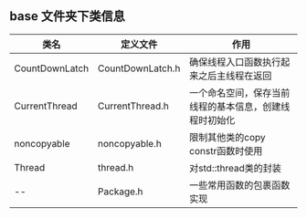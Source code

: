 <!--
 * @Autor: taobo
 * @Date: 2020-05-28 23:19:35
 * @LastEditTime: 2020-05-30 18:25:23
 * @Description: 简述类
--> 
## base 文件夹下类信息
类名|定义文件|作用
---|----|---
CountDownLatch|CountDownLatch.h|确保线程入口函数执行起来之后主线程在返回
CurrentThread|CurrentThread.h|一个命名空间，保存当前线程的基本信息，创建线程时初始化
noncopyable|noncopyable.h|限制其他类的copy constr函数时使用
Thread|thread.h|对std::thread类的封装 
--|Package.h|  一些常用函数的包裹函数实现